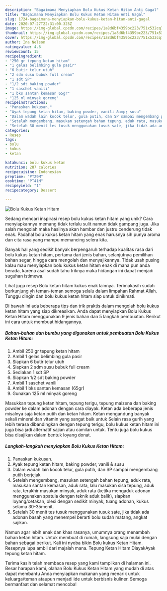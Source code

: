 ```yaml
---
description: "Bagaimana Menyiapkan Bolu Kukus Ketan Hitam Anti Gagal"
title: "Bagaimana Menyiapkan Bolu Kukus Ketan Hitam Anti Gagal"
slug: 1724-bagaimana-menyiapkan-bolu-kukus-ketan-hitam-anti-gagal
date: 2020-07-27T22:31:00.325Z
image: https://img-global.cpcdn.com/recipes/1a8d6bf4359bc223/751x532cq70/bolu-kukus-ketan-hitam-foto-resep-utama.jpg
thumbnail: https://img-global.cpcdn.com/recipes/1a8d6bf4359bc223/751x532cq70/bolu-kukus-ketan-hitam-foto-resep-utama.jpg
cover: https://img-global.cpcdn.com/recipes/1a8d6bf4359bc223/751x532cq70/bolu-kukus-ketan-hitam-foto-resep-utama.jpg
author: Ina Nelson
ratingvalue: 4.6
reviewcount: 15
recipeingredient:
- "250 gr tepung ketan hitam"
- "1 gelas belimbing gula pasir"
- "6 butir telur utuh"
- "2 sdm susu bubuk full cream"
- "1 sdt SP"
- "1/2 sdt baking powder"
- "1 saschet vanili"
- "1 bks santan kemasan 65gr"
- "125 ml minyak goreng"
recipeinstructions:
- "Panaskan kukusan."
- "Ayak tepung ketan hitam, baking powder, vanili &amp; susu"
- "Dalam wadah lain kocok telur, gula putih, dan SP sampai mengembang putih berjejak"
- "Setelah mengembang, masukan setengah bahan tepung, aduk rata, masukan santan kemasan, aduk rata, lalu masukan sisa tepung, aduk rata, terakhir masukan minyak, aduk rata (ketika mengaduk adonan menggunakan spatula dengan teknik aduk balik), siapkan loyang/cetakan, olesi dengan sedikit minyak, tuang adonan, kukus selama 30-35menit."
- "Setelah 30 menit tes tusuk menggunakan tusuk sate, jika tidak ada adonan basah yang menempel berarti bolu sudah matang, angkat sajikan."
categories:
- Resep
tags:
- bolu
- kukus
- ketan

katakunci: bolu kukus ketan 
nutrition: 287 calories
recipecuisine: Indonesian
preptime: "PT29M"
cooktime: "PT41M"
recipeyield: "1"
recipecategory: Dessert

---
```



![Bolu Kukus Ketan Hitam](https://img-global.cpcdn.com/recipes/1a8d6bf4359bc223/751x532cq70/bolu-kukus-ketan-hitam-foto-resep-utama.jpg)

Sedang mencari inspirasi resep bolu kukus ketan hitam yang unik? Cara menyiapkannya memang tidak terlalu sulit namun tidak gampang juga. Jika salah mengolah maka hasilnya akan hambar dan justru cenderung tidak enak. Padahal bolu kukus ketan hitam yang enak harusnya sih punya aroma dan cita rasa yang mampu memancing selera kita.

Banyak hal yang sedikit banyak berpengaruh terhadap kualitas rasa dari bolu kukus ketan hitam, pertama dari jenis bahan, selanjutnya pemilihan bahan segar, hingga cara mengolah dan menyajikannya. Tidak usah pusing kalau mau menyiapkan bolu kukus ketan hitam enak di mana pun anda berada, karena asal sudah tahu triknya maka hidangan ini dapat menjadi suguhan istimewa.

Lihat juga resep Bolu ketan hitam kukus enak lainnya. Terimakasih sudah berkunjung yh teman-teman semoga selalu dalam limpahan Rahmat Allah. Tunggu dingin dan bolu kukus ketan hitam siap untuk dinikmati.


Di bawah ini ada beberapa tips dan trik praktis dalam mengolah bolu kukus ketan hitam yang siap dikreasikan. Anda dapat menyiapkan Bolu Kukus Ketan Hitam menggunakan 9 jenis bahan dan 5 langkah pembuatan. Berikut ini cara untuk membuat hidangannya.

<!--inarticleads1-->

##### Bahan-bahan dan bumbu yang digunakan untuk pembuatan Bolu Kukus Ketan Hitam:

1. Ambil 250 gr tepung ketan hitam
1. Ambil 1 gelas belimbing gula pasir
1. Siapkan 6 butir telur utuh
1. Siapkan 2 sdm susu bubuk full cream
1. Sediakan 1 sdt SP
1. Siapkan 1/2 sdt baking powder
1. Ambil 1 saschet vanili
1. Ambil 1 bks santan kemasan (65gr)
1. Gunakan 125 ml minyak goreng


Masukkan tepung ketan hitam, tepung terigu, tepung maizena dan baking powder ke dalam adonan dengan cara diayak. Ketan ada beberapa jenis misalnya saja ketan putih dan ketan hitam. Ketan mengandung banyak sekali mineral dan vitamin yang sangat baik untuk Selain rasa gurih yang lebih terasa dibandingkan dengan tepung terigu, bolu kukus ketan hitam ini juga bisa jadi alternatif sajian atau camilan untuk. Tentu juga bolu kukus bisa disajikan dalam bentuk loyang donat. 

<!--inarticleads2-->

##### Langkah-langkah menyiapkan Bolu Kukus Ketan Hitam:

1. Panaskan kukusan.
1. Ayak tepung ketan hitam, baking powder, vanili &amp; susu
1. Dalam wadah lain kocok telur, gula putih, dan SP sampai mengembang putih berjejak
1. Setelah mengembang, masukan setengah bahan tepung, aduk rata, masukan santan kemasan, aduk rata, lalu masukan sisa tepung, aduk rata, terakhir masukan minyak, aduk rata (ketika mengaduk adonan menggunakan spatula dengan teknik aduk balik), siapkan loyang/cetakan, olesi dengan sedikit minyak, tuang adonan, kukus selama 30-35menit.
1. Setelah 30 menit tes tusuk menggunakan tusuk sate, jika tidak ada adonan basah yang menempel berarti bolu sudah matang, angkat sajikan.


Namun agar lebih enak dan khas rasanya, umumnya orang menambah bahan ketan hitam. Untuk membuat di rumah, langsung saja mulai dengan bahan sebagai berikut. Kali ini nyoba bikin Bolu kukus Ketan Hitam. Resepnya lupa ambil dari majalah mana. Tepung Ketan Hitam DiayakAyak tepung ketan hitam. 

Terima kasih telah membaca resep yang kami tampilkan di halaman ini. Besar harapan kami, olahan Bolu Kukus Ketan Hitam yang mudah di atas dapat membantu Anda menyiapkan makanan yang menarik untuk keluarga/teman ataupun menjadi ide untuk berbisnis kuliner. Semoga bermanfaat dan selamat mencoba!
